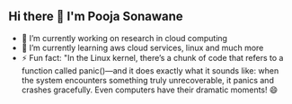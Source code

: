 ## Hi there 👋 I'm Pooja Sonawane 

- 🔭 I’m currently working on research in cloud computing 
- 🌱 I’m currently learning aws cloud services, linux and much more 
- ⚡ Fun fact: "In the Linux kernel, there’s a chunk of code that refers to a function called panic()—and it does exactly what it sounds like: when the system encounters something truly unrecoverable, it panics and crashes gracefully. Even computers have their dramatic moments! 😄

